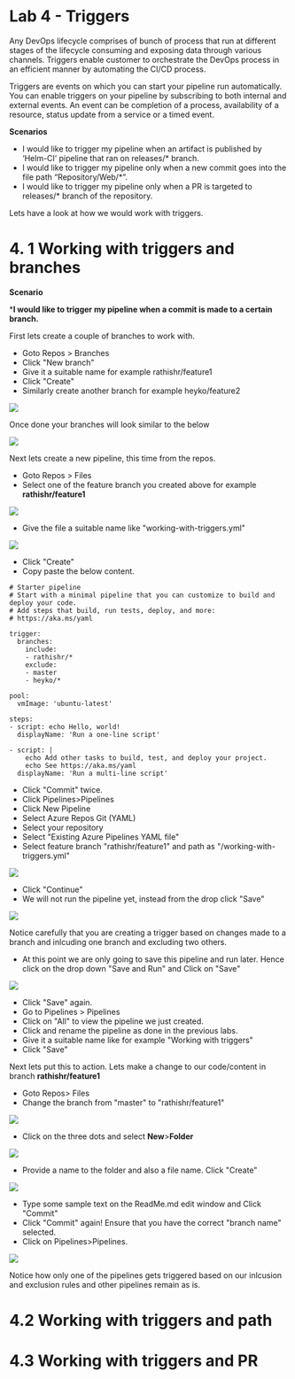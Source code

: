 # Lab 4 - Triggers

Any DevOps lifecycle comprises of bunch of process that run at different stages of the lifecycle consuming and exposing data through various channels. Triggers enable customer to orchestrate the DevOps process in an efficient manner by automating the CI/CD process.

Triggers are events on which you can start your pipeline run automatically. You can enable triggers on your pipeline by subscribing to both internal and external events. An event can be completion of a process, availability of a resource, status update from a service or a timed event.

**Scenarios**

* I would like to trigger my pipeline when an artifact is published by ‘Helm-CI’ pipeline that ran on releases/* branch.
* I would like to trigger my pipeline only when a new commit goes into the file path “Repository/Web/*”.
* I would like to trigger my pipeline only when a PR is targeted to releases/* branch of the repository.


Lets have a look at how we would work with triggers.

# 4. 1 Working with triggers and branches

**Scenario**

***I would like to trigger my pipeline when a commit is made to a certain branch.**

First lets create a couple of branches to work with.

* Goto Repos > Branches
* Click "New branch"
* Give it a suitable name for example rathishr/feature1
* Click "Create"
* Similarly create another branch for example heyko/feature2

![](img/lab4_create_branches.PNG)

Once done your branches will look similar to the below

![](img/lab4_allbranches_view.PNG)

Next lets create a new pipeline, this time from the repos.

* Goto Repos > Files
* Select one of the feature branch you created above for example **rathishr/feature1**

![](img/lab4_create_new_yml_file.png)

* Give the file a suitable name like "working-with-triggers.yml"

![](img/lab4_new_pipeline_name.png)

* Click "Create"
* Copy paste the below content.

```
# Starter pipeline
# Start with a minimal pipeline that you can customize to build and deploy your code.
# Add steps that build, run tests, deploy, and more:
# https://aka.ms/yaml

trigger:
  branches:
    include:
    - rathishr/*
    exclude:
    - master
    - heyko/*

pool:
  vmImage: 'ubuntu-latest'

steps:
- script: echo Hello, world!
  displayName: 'Run a one-line script'

- script: |
    echo Add other tasks to build, test, and deploy your project.
    echo See https://aka.ms/yaml
  displayName: 'Run a multi-line script'
  ```
  * Click "Commit" twice.
  * Click Pipelines>Pipelines
  * Click New Pipeline
  * Select Azure Repos Git (YAML)
  * Select your repository
  * Select "Existing Azure Pipelines YAML file"
  * Select feature branch "rathishr/feature1" and path as "/working-with-triggers.yml"
  
  ![](img/lab4_select_feature_branch.PNG)
  
  * Click "Continue"
  * We will not run the pipeline yet, instead from the drop click "Save"
  
  ![](img/lab4_save_pipeline01.png)
  
Notice carefully that you are creating a trigger based on  changes made to a branch and inlcuding one branch and excluding two others.

* At this point we are only going to save this pipeline and run later. Hence click on the drop down "Save and Run" and Click on "Save"

![](img/lab4_save_pipeline.png)

* Click "Save" again.
* Go to Pipelines > Pipelines
* Click on "All" to view the pipeline we just created.
* Click and rename the pipeline as done in the previous labs.
* Give it a suitable name like for example "Working with triggers"
* Click "Save"

Next lets put this to action. Lets make a change to our code/content in branch **rathishr/feature1**

* Goto Repos> Files
* Change the branch from "master" to "rathishr/feature1"

![](img/lab4_pick_branch.png)

* Click on the three dots and select **New**>**Folder**

![](img/lab4_create_folder.png)

* Provide a name to the folder and also a file name. Click "Create"

![](img/lab4_create_file_folder01.png)

* Type some sample text on the ReadMe.md edit window and Click "Commit"
* Click "Commit" again! Ensure that you have the correct "branch name" selected.
* Click on Pipelines>Pipelines.

![](img/lab4_running_pipelines.PNG)

Notice how only one of the pipelines gets triggered based on our inlcusion and exclusion rules and other pipelines remain as is.

# 4.2 Working with triggers and path

# 4.3 Working with triggers and PR
